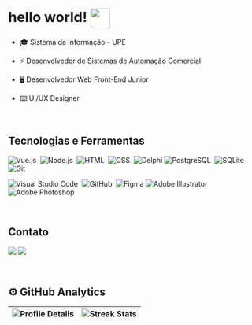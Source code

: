<h1 align="left">hello world! <img align="center" src="https://media.giphy.com/media/ttFzFD9WgfGcVjbk42/giphy.gif" width="40px"></h1>

- 🎓 Sistema da Informação - UPE

- ⚡ Desenvolvedor de Sistemas de Automação Comercial

- 🖥️ Desenvolvedor Web Front-End Junior

- ⌨️ UI/UX Designer <!--https://www.behance.net/matheusrdev -->

<br>

## Tecnologias e Ferramentas

![Vue.js](https://img.shields.io/badge/-Vue.js-05122A?style=flat&logo=vue.js)&nbsp;
![Node.js](https://img.shields.io/badge/-Node.js-05122A?style=flat&logo=node.js)&nbsp;
![HTML](https://img.shields.io/badge/-HTML-05122A?style=flat&logo=HTML5)&nbsp;
![CSS](https://img.shields.io/badge/-CSS-05122A?style=flat&logo=CSS3&logoColor=1572B6)&nbsp;
![Delphi](https://img.shields.io/badge/-Delphi-05122A?style=flat&logo=Delphi)
![PostgreSQL](https://img.shields.io/badge/-PostgreSQL-05122A?style=flat&logo=postgresql)&nbsp;
![SQLite](https://img.shields.io/badge/-SQLite-05122A?style=flat&logo=sqlite)&nbsp;
![Git](https://img.shields.io/badge/-Git-05122A?style=flat&logo=git)&nbsp;

![Visual Studio Code](https://img.shields.io/badge/-Visual%20Studio%20Code-05122A?style=flat&logo=visual-studio-code&logoColor=007ACC)&nbsp;
![GitHub](https://img.shields.io/badge/-GitHub-05122A?style=flat&logo=github)&nbsp;
![Figma](https://img.shields.io/badge/-Figma-05122A?style=flat&logo=figma)
![Adobe Illustrator](https://img.shields.io/badge/-Adobe%20Illustrator-05122A?style=flat&logo=adobeillustrator)
![Adobe Photoshop](https://img.shields.io/badge/-Adobe%20Photoshop-05122A?style=flat&logo=adobePhotoshop)

<br>

## Contato

<a href = "mailto:matheusrobertjs@gmail.com"><img src="https://img.shields.io/badge/-Gmail-05122A?style=flat&logo=gmail" target="_blank"></a>
<a href="www.linkedin.com/in/matheusrobert-dev" target="_blank"><img src="https://img.shields.io/badge/-Linkedin-05122A?style=flat&logo=linkedin" target="_blank"></a>

<br>

## ⚙️ GitHub Analytics

| ![Profile Details](http://github-profile-summary-cards.vercel.app/api/cards/profile-details?username=MtheusR&theme=github_dark) | ![Streak Stats](https://streak-stats.demolab.com?user=MtheusR&theme=whatsapp-dark&hide_border=true&locale=pt_BR&date_format=j%20M%5B%20Y%5D&exclude_days=Sun%2CSat&background=EB545400) |
| ------------------------------------------------------------------------------------------------------------------------------- | --------------------------------------------------------------------------------------------------------------------------------------------------------------------------------------- |
